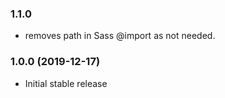 ### 1.1.0

- removes path in Sass @import as not needed.

### 1.0.0 (2019-12-17)

- Initial stable release
